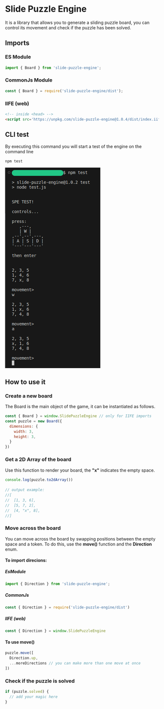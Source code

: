 # Slide Puzzle Engine

It is a library that allows you to generate a sliding puzzle board, you can control its movement and check if the puzzle has been solved.

## Imports

### ES Module
```js
import { Board } from 'slide-puzzle-engine';
```

### CommonJs Module
```cjs
const { Board } = require('slide-puzzle-engine/dist');
```

### IIFE (web)
```html
<!-- inside <head> -->
<script src='https://unpkg.com/slide-puzzle-engine@1.0.4/dist/index.iife.js' type="text/javascript"></script>
```

## CLI test
By executing this command you will start a test of the engine on the command line

```bash
npm test
```
![Test image](https://raw.githubusercontent.com/dam-cardenas/slide-puzzle-engine/main/readmeResources/resource-1.png)


## How to use it
### Create a new board

The Board is the main object of the game, it can be instantiated as follows.

```js
const { Board } = window.SlidePuzzleEngine // only for IIFE imports
const puzzle = new Board({
  dimensions: {
    width: 3,
    height: 3,
  }
})
```

### Get a 2D Array of the board

Use this function to render your board, the **"x"** indicates the empty space.

```js
console.log(puzzle.to2dArray())

// output example:
//[
//  [1, 3, 6],
//  [5, 7, 2],
//  [4, "x", 8],
//] 
```
### Move across the board

You can move across the board by swapping positions between the empty space and a token. To do this, use the **move()** function and the **Direction** enum.


#### To import direcions:

##### EsModule 
```js
import { Direction } from 'slide-puzzle-engine'; 
```
##### CommonJs
```js
const { Direction } = require('slide-puzzle-engine/dist')
```
##### IIFE (web)
```js
const { Direction } = window.SlidePuzzleEngine
```

#### To use move()

```js
puzzle.move([
  Direction.up,
  ...moreDirections // you can make more than one move at once
])
```

### Check if the puzzle is solved

```js
if (puzzle.solved) {
  // add your magic here
}
```